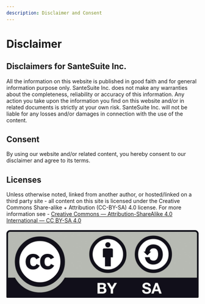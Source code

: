 ```yaml
---
description: Disclaimer and Consent
---
```


# Disclaimer

## Disclaimers for SanteSuite Inc.

All the information on this website is published in good faith and for general information purpose only. SanteSuite Inc. does not make any warranties about the completeness, reliability or accuracy of this information. Any action you take upon the information you find on this website and/or in related documents is strictly at your own risk. SanteSuite Inc. will not be liable for any losses and/or damages in connection with the use of the content.

## Consent

By using our website and/or related content, you hereby consent to our disclaimer and agree to its terms.&#x20;

## Licenses

Unless otherwise noted, linked from another author, or hosted/linked on a third party site - all content on this site is licensed under the Creative Commons Share-alike + Attribution (CC-BY-SA) 4.0 license. For more information see - [Creative Commons — Attribution-ShareAlike 4.0 International — CC BY-SA 4.0](https://creativecommons.org/licenses/by-sa/4.0/)\
\
![](<../.gitbook/assets/image (423).png>)
